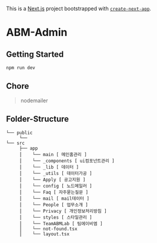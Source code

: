 This is a [Next.js](https://nextjs.org/) project bootstrapped with [`create-next-app`](https://github.com/vercel/next.js/tree/canary/packages/create-next-app).

# ABM-Admin

## Getting Started

```bash
npm run dev
```

## Chore
> nodemailer

## Folder-Structure
```text
└── public
     └── 
└── src
     ├── app
     ⎪    └── main [ 메인홈관리 ]
     ⎪    └── _components [ ui컴포넌트관리 ]
     ⎪    └── _lib [ 데이터 ]
     ⎪    └── _utils [ 데이터가공 ]
     ⎪    └── Apply [ 공고지원 ]
     ⎪    └── config [ 노드메일러 ]
     ⎪    └── Faq [ 자주묻는질문 ]
     ⎪    └── mail [ mail데이터 ]
     ⎪    └── People [ 업무소개 ]
     ⎪    └── Privacy [ 개인정보처리방침 ]
     ⎪    └── styles [ 스타일관리 ]
     ⎪    └── TeamABMLab [ 팀에이비엠 ]
     ⎪    └── not-found.tsx
     ⎪    └── layout.tsx
```